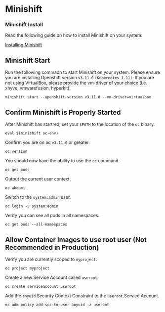 # Minishift

### Minishift Install

Read the following guide on how to install Minishift on your system:

[Installing Minishift](https://docs.okd.io/latest/minishift/getting-started/installing.html)

## Minishift Start

Run the following commadn to start Minishift on your system. Please ensure you are installing Openshift version `v3.11.0` `(Kubernetes 1.11)`. If you are not using VirtualBox, please provide the vm-driver of your choice (i.e. xhyve, vmwarefusion, hyperkit).

`minishift start --openshift-version v3.11.0 --vm-driver=virtualbox`

## Confirm Minishift is Properly Started

After Minishift has startred, set your `$PATH` to the location of the `oc` binary.

`eval $(minishift oc-env)`

Confirm you are on oc `v3.11.0` or greater.

`oc version`

You should now have the ability to use the `oc` command.

`oc get pods`

Output the current user context.

`oc whoami`

Switch to the `system:admin` user.

`oc login -u system:admin`

Verify you can see all pods in all namespaces.

`oc get pods --all-namespaces`

## Allow Container Images to use root user (Not Recommended in Production)

Verify you are currently scoped to `myproject`.

`oc project myproject`

Create a new Service Account called `useroot`.

`oc create serviceaccount useroot`

Add the `anyuid` Security Context Constraint to the `useroot` Service Account.

`oc adm policy add-scc-to-user anyuid -z useroot`
